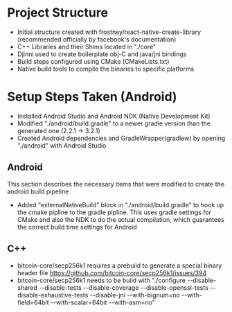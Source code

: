 # Project Structure

- Initial structure created with frostney/react-native-create-library (recommended officially by facebook's documentation)
- C++ Libraries and their Shims located in "./core"
- Djinni used to create boilerplate obj-C and java/jni bindings
- Build steps configured using CMake (CMakeLists.txt)
- Native build tools to compile the binaries to specific platforms

# Setup Steps Taken (Android)

- Installed Android Studio and Android NDK (Native Development Kit)
- Modified "./android/build.gradle" to a newer gradle version than the generated one  (2.2.1 -> 3.2.1)
- Created Android dependencies and GradleWrapper(gradlew) by opening "./android" with Android Studio

## Android

This section describes the necessary items that were modified to create the android build pipeline

- Added "externalNativeBuild" block in "./android/build.gradle" to hook up the cmake pipline to the gradle pipline.  This uses gradle settings for CMake and also the NDK to do the actual compilation, which guarantees the correct build time settings for Android



## C++

- bitcoin-core/secp256k1 requires a prebuild to generate a special binary header file https://github.com/bitcoin-core/secp256k1/issues/394
- bitcoin-core/secp256k1 needs to be build with "./configure --disable-shared --disable-tests --disable-coverage --disable-openssl-tests --disable-exhaustive-tests --disable-jni --with-bignum=no --with-field=64bit --with-scalar=64bit --with-asm=no"